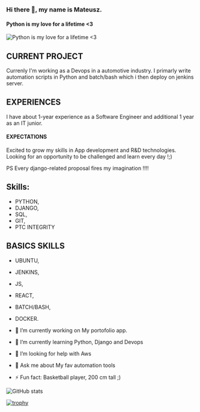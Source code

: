 ### Hi there 👋,  my name is Mateusz.
#### Python is my love for a lifetime <3
![Python is my love for a lifetime <3](https://i.ibb.co/GQFKs58/Blue-Modern-Corporate-Computer-and-Technology-Linkedin-Banner-5.png)

## CURRENT PROJECT
Currenly I'm working as a Devops in a automotive industry. I primarly write automation scripts in Python and batch/bash which i then deploy on jenkins server.

## EXPERIENCES
I have about 1-year experience as a Software Engineer and additional 1 year as an IT junior.


#### EXPECTATIONS
Excited to grow my skills in App development and R&D technologies.
Looking for an opportunity to be challenged and learn every day !;)

PS Every django-related proposal fires my imagination !!!!

## Skills: 
- PYTHON, 
- DJANGO, 
- SQL, 
- GIT,
- PTC INTEGRITY

## BASICS SKILLS
- UBUNTU, 
- JENKINS,
- JS, 
- REACT, 
- BATCH/BASH, 
- DOCKER.

- 🔭 I’m currently working on My portofolio app. 
- 🌱 I’m currently learning Python, Django and Devops 
- 🤔 I’m looking for help with Aws 
- 💬 Ask me about My fav automation tools 
- ⚡ Fun fact: Basketball player, 200 cm tall ;)  


![GitHub stats](https://github-readme-stats.vercel.app/api?username=mateuszone&show_icons=true)  

[![trophy](https://github-profile-trophy.vercel.app/?username=mateuszone)](https://github.com/ryo-ma/github-profile-trophy)



